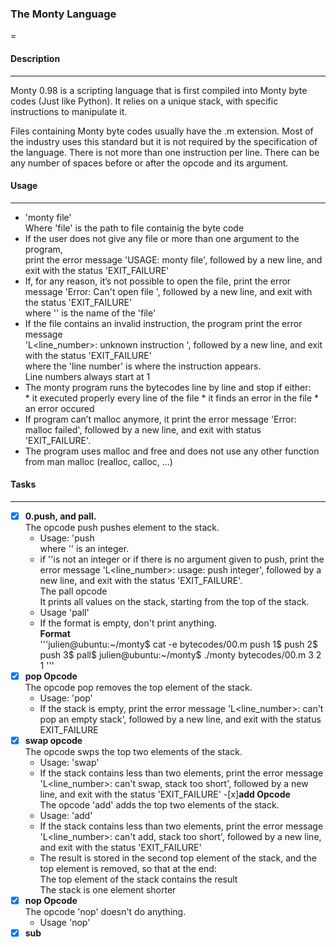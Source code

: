 ### The Monty Language
=
#### Description
***
Monty 0.98 is a scripting language that is first compiled into Monty byte codes (Just like Python).  It relies on a unique stack, with specific instructions to manipulate it.

Files containing Monty byte codes usually have the .m extension. Most of the industry uses this standard but it is not required by the specification of the language. There is not more than one instruction per line. There can be any number of spaces before or after the opcode and its argument. 

#### Usage
***
* 'monty file'  
   Where 'file' is the path to file containig the byte code
* If the user does not give any file or more than one argument to the program,  
  print the error message 'USAGE: monty file', followed by a new line, and exit with the status 'EXIT_FAILURE'
* If, for any reason, it’s not possible to open the file, print the error message 
 'Error: Can't open file <file>', followed by a new line, and exit with the status 'EXIT_FAILURE'  
  where '<file>' is the name of the 'file'
* If the file contains an invalid instruction, the program print the error message  
 'L<line_number>: unknown instruction <opcode>', followed by a new line, and exit with the status 'EXIT_FAILURE'  
  where the 'line number' is where the instruction appears.  
  Line numbers always start at 1
* The monty program runs the bytecodes line by line and stop if either:  
      * it executed properly every line of the file
      * it finds an error in the file
      * an error occured
* If program can’t malloc anymore, it print the error message 'Error: malloc failed', followed by a new line, and exit with status 'EXIT_FAILURE'.
* The program uses malloc and free and does not use any other function from man malloc (realloc, calloc, …)

#### Tasks
***
-[x] **0.push, and pall.**  
The opcode push pushes element to the stack.  
	* Usage: 'push <int>  
	where '<int>' is an integer.  
	* if '<int>'is not an  integer or if there is no argument given to push, print the error message 'L<line_number>: usage: push integer', followed by a new line, and exit with the status 'EXIT_FAILURE'.  
The pall opcode  
It prints all values on the stack, starting from the top of the stack.  
	* Usage 'pall'
	* If the format is empty, don't print anything.   
**Format**  
'''julien@ubuntu:~/monty$ cat -e bytecodes/00.m
push 1$
push 2$
push 3$
pall$
julien@ubuntu:~/monty$ ./monty bytecodes/00.m
3
2
1
'''
-[x] **pop Opcode**  
The opcode pop removes the top element of the stack.  
	* Usage: 'pop'  
	* If the stack is empty, print the error message 'L<line_number>: can't pop an empty stack', followed by a new line, and exit with the status EXIT_FAILURE
-[x] **swap opcode**  
The opcode swps the top two elements of the stack.  
	* Usage: 'swap'
	* If the stack contains less than two elements, print the error message 'L<line_number>: can't swap, stack too short', followed by a new line, and exit with the status 'EXIT_FAILURE'
-[x]**add Opcode**  
The opcode 'add' adds the top two elements of the stack.  
	* Usage: 'add'  
	* If the stack contains less than two elements, print the error message 'L<line_number>: can't add, stack too short', followed by a new line, and exit with the status 'EXIT_FAILURE'
	* The result is stored in the second top element of the stack, and the top element is removed, so that at the end:  
		The top element of the stack contains the result  
		The stack is one element shorter
-[x] **nop Opcode**  
The opcode 'nop' doesn't do anything.  
	* Usage 'nop'
-[x] **sub**
